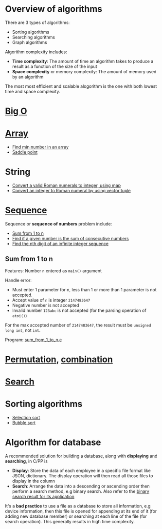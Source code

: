 # Overview of algorithms

There are 3 types of algorithms:
* Sorting algorithms
* Searching algorithms
* Graph algorithms

Algorithm complexity includes:
* **Time complexity**: The amount of time an algorithm takes to produce a result as a function of the size of the input
* **Space complexity** or memory complexity: The amount of memory used by an algorithm

The most most efficient and scalable alogorithm is the one with both lowest time and space complexity.

# [Big O](Big%20O)

# [Array](Array)
* [Find min number in an array](Beginner%20level.md#find-min-number-in-an-array)
* [Saddle point](saddle%point)
# String
* [Convert a valid Roman numerals to integer, using map](https://github.com/TranPhucVinh/Cplusplus/blob/master/Data%20structure/src/map_roman_numerals_to_integer.cpp)
* [Convert an integer to Roman numeral by using vector tuple](https://github.com/TranPhucVinh/Cplusplus/blob/master/Data%20structure/src/vector_tuple_integer_to_roman_numeral.cpp)
# [Sequence](Sequence.md)

Sequence or **sequence of numbers** problem include:
* [Sum from 1 to n](#sum-from-1-to-n)
* [Find if a given number is the sum of consecutive numbers](https://github.com/TranPhucVinh/C/blob/master/Algorithms/Medium%20level.md#find-if-a-given-number-is-the-sum-of-consecutive-numbers)
* [Find the nth digit of an infinite integer sequence](https://github.com/TranPhucVinh/C/blob/master/Algorithms/Medium%20level.md#find-the-nth-digit-of-an-infinite-integer-sequence)
## Sum from 1 to n

Features: Number ``n`` entered as ``main()`` argument

Handle error:

* Must enter 1 parameter for n, less than 1 or more than 1 parameter is not accepted.
* Accept value of ``n`` is integer ``2147483647``
* Negative number is not accepted
* Invalid number ``123abc`` is not accepted (for the parsing operation of ``atoi()``)

For the max accepted number of ``2147483647``, the result must be ``unsigned long int``, not ``int``.

Program: [sum_from_1_to_n.c](sum_from_1_to_n.c)
# [Permutation](Permutation.md), [combination](Combination.md)
# [Search](Search.md)
# Sorting algorithms

* [Selection sort](Sorting%20algorithms#selection-sort)
* [Bubble sort](Sorting%20algorithms#bubble-sort)

# Algorithm for database

A recommended solution for building a database, along with **displaying** and **searching**, in C/PP is
* **Display**: Store the data of each employee in a specific file format like JSON, dictionary. The display operation will then read all those files to display in the column
* **Search**: Arrange the data into a descending or ascending order then perform a search method, e.g binary search. Also refer to the [binary search result for its application](https://github.com/TranPhucVinh/C/blob/master/Algorithms/README.md#binary-search)

It's a **bad practice** to use a file as a database to store all information, e.g device information, then this file is opened for appending at its end of it (for adding new database member) or searching at each line of the file (for search operation). This generally results in high time complexity.

